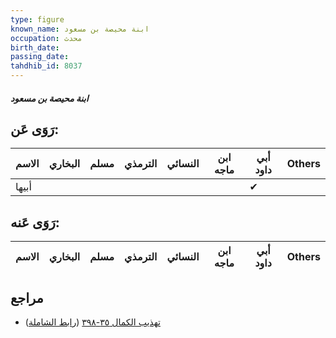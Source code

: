 ```yaml
---
type: figure
known_name: ابنة محيصة بن مسعود
occupation: محدث
birth_date:
passing_date:
tahdhib_id: 8037
---
```

##### ابنة محيصة بن مسعود

## رَوَى عَن:
| الاسم | البخاري | مسلم | الترمذي | النسائي | ابن ماجه | أبي داود | Others |
| ----- | ------- | ---- | ------- | ------- | -------- | -------- | ------ |
| أبيها |         |      |         |         |          | ✔        |        |
## رَوَى عَنه:
| الاسم | البخاري | مسلم | الترمذي | النسائي | ابن ماجه | أبي داود | Others |
| ----- | ------- | ---- | ------- | ------- | -------- | -------- | ------ |
## مراجع
- [تهذيب الكمال ٣٥-٣٩٨](obsidian://open?vault=Tahdhib-al-Kamal&file=Figures/٨٠٣٧-ابنة%20محيصة%20بن%20مسعود) ([رابط الشاملة](https://shamela.ws/book/3722/18997))